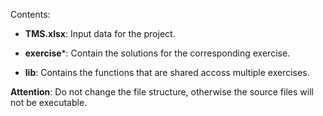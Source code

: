 Contents:

- **TMS.xlsx**: Input data for the project.

- **exercise***: Contain the solutions for the corresponding exercise.

- **lib**: Contains the functions that are shared accoss multiple exercises.

**Attention**: Do not change the file structure, otherwise the source files will not be executable.

